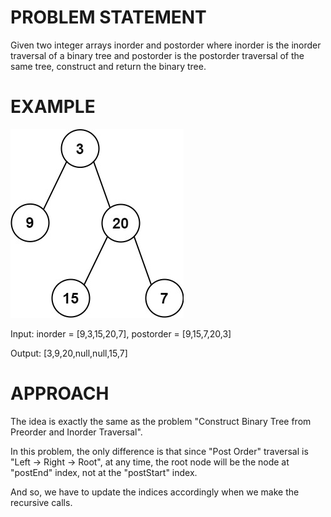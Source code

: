 # PROBLEM STATEMENT

Given two integer arrays inorder and postorder where inorder is the inorder traversal of a binary tree and postorder is the postorder traversal of the same tree, construct and return the binary tree.

# EXAMPLE

![alt text](image.png)

Input: inorder = [9,3,15,20,7], postorder = [9,15,7,20,3]

Output: [3,9,20,null,null,15,7]

# APPROACH

The idea is exactly the same as the problem "Construct Binary Tree from Preorder and Inorder Traversal".

In this problem, the only difference is that since "Post Order" traversal is "Left -> Right -> Root", at any time, the root node will be the node at "postEnd" index, not at the "postStart" index.

And so, we have to update the indices accordingly when we make the recursive calls.
